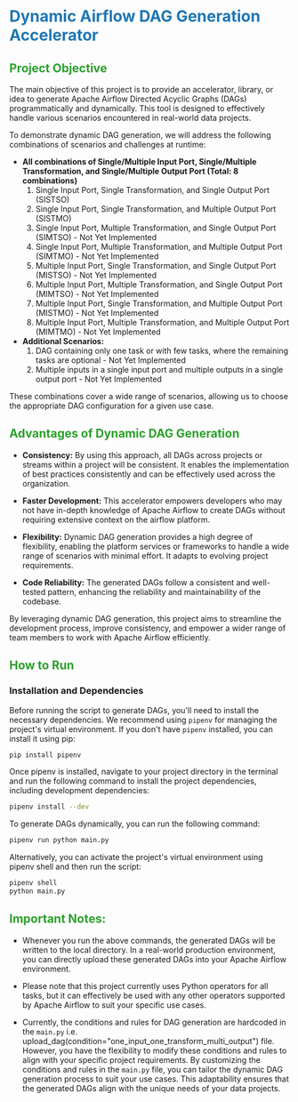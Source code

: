 # <span style="color:#1f77b4;"> Dynamic Airflow DAG Generation Accelerator </span>

## <span style="color:#2ca02c;">Project Objective</span>

The main objective of this project is to provide an accelerator, library, or idea to generate Apache Airflow Directed Acyclic Graphs (DAGs) programmatically and dynamically. This tool is designed to effectively handle various scenarios encountered in real-world data projects.

To demonstrate dynamic DAG generation, we will address the following combinations of scenarios and challenges at runtime:
- **All combinations of Single/Multiple Input Port, Single/Multiple Transformation, and Single/Multiple Output Port (Total: 8 combinations)**
  1. Single Input Port, Single Transformation, and Single Output Port (SISTSO)
  2. Single Input Port, Single Transformation, and Multiple Output Port (SISTMO)
  3. Single Input Port, Multiple Transformation, and Single Output Port (SIMTSO) - Not Yet Implemented
  4. Single Input Port, Multiple Transformation, and Multiple Output Port (SIMTMO) - Not Yet Implemented
  5. Multiple Input Port, Single Transformation, and Single Output Port (MISTSO) - Not Yet Implemented
  6. Multiple Input Port, Multiple Transformation, and Single Output Port (MIMTSO) - Not Yet Implemented
  7. Multiple Input Port, Single Transformation, and Multiple Output Port (MISTMO) - Not Yet Implemented
  8. Multiple Input Port, Multiple Transformation, and Multiple Output Port (MIMTMO) - Not Yet Implemented
- **Additional Scenarios:**
  1. DAG containing only one task or with few tasks, where the remaining tasks are optional - Not Yet Implemented
  2. Multiple inputs in a single input port and multiple outputs in a single output port - Not Yet Implemented


These combinations cover a wide range of scenarios, allowing us to choose the appropriate DAG configuration for a given use case.

## <span style="color:#2ca02c;">Advantages of Dynamic DAG Generation</span>

- **Consistency:** By using this approach, all DAGs across projects or streams within a project will be consistent. It enables the implementation of best practices consistently and can be effectively used across the organization.

- **Faster Development:** This accelerator empowers developers who may not have in-depth knowledge of Apache Airflow to create DAGs without requiring extensive context on the airflow platform.

- **Flexibility:** Dynamic DAG generation provides a high degree of flexibility, enabling the platform services or frameworks to handle a wide range of scenarios with minimal effort. It adapts to evolving project requirements.

- **Code Reliability:** The generated DAGs follow a consistent and well-tested pattern, enhancing the reliability and maintainability of the codebase.

By leveraging dynamic DAG generation, this project aims to streamline the development process, improve consistency, and empower a wider range of team members to work with Apache Airflow efficiently.

## <span style="color:#2ca02c;">How to Run</span>

### Installation and Dependencies

Before running the script to generate DAGs, you'll need to install the necessary dependencies. We recommend using `pipenv` for managing the project's virtual environment. If you don't have `pipenv` installed, you can install it using pip:

```bash
pip install pipenv
```

Once pipenv is installed, navigate to your project directory in the terminal and run the following command to install the project dependencies, including development dependencies:
```bash
pipenv install --dev
```
To generate DAGs dynamically, you can run the following command:
```bash
pipenv run python main.py
```
Alternatively, you can activate the project's virtual environment using pipenv shell and then run the script:
```bash
pipenv shell
python main.py
```

## <span style="color:#2ca02c;">Important Notes:</span>

- Whenever you run the above commands, the generated DAGs will be written to the local directory. In a real-world production environment, you can directly upload these generated DAGs into your Apache Airflow environment.

- Please note that this project currently uses Python operators for all tasks, but it can effectively be used with any other operators supported by Apache Airflow to suit your specific use cases.

- Currently, the conditions and rules for DAG generation are hardcoded in the `main.py` i.e. upload_dag(condition="one_input_one_transform_multi_output") file. However, you have the flexibility to modify these conditions and rules to align with your specific project requirements.
By customizing the conditions and rules in the `main.py` file, you can tailor the dynamic DAG generation process to suit your use cases. This adaptability ensures that the generated DAGs align with the unique needs of your data projects.
